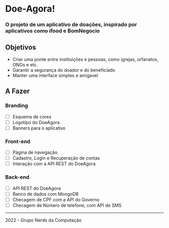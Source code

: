 # Doe-Agora!
### O projeto de um aplicativo de doações, inspirado por aplicativos como ifood e BomNegocio

## Objetivos
* Criar uma ponte entre instituições e pessoas, como igrejas, orfanatos, ONGs e etc.
* Garantir a segurança do doador e do beneficiado
* Manter uma interface simples e amigavel


## A Fazer
### Branding
- [ ] Esquema de cores
- [ ] Logotipo do DoeAgora
- [ ] Banners para o aplicativo

### Front-end
- [ ] Página de navegação
- [ ] Cadastro, Login e Recuperação de contas
- [ ] Interação com a API REST do DoeAgora

### Back-end
- [ ] API REST do DoeAgora
- [ ] Banco de dados com MongoDB
- [ ] Checagem de CPF com a API do Governo
- [ ] Checagem de Número de telefone, com API de SMS

---
2022 - Grupo Nerds da Computação